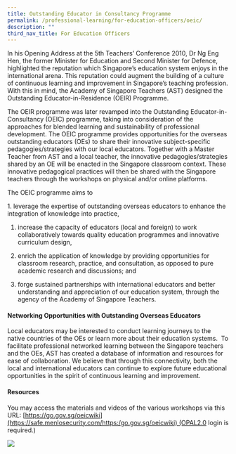 ```yaml
---
title: Outstanding Educator in Consultancy Programme
permalink: /professional-learning/for-education-officers/oeic/
description: ""
third_nav_title: For Education Officers
---
```


In his Opening Address at the 5th Teachers’ Conference 2010, Dr Ng Eng Hen, the former Minister for Education and Second Minister for Defence, highlighted the reputation which Singapore’s education system enjoys in the international arena. This reputation could augment the building of a culture of continuous learning and improvement in Singapore’s teaching profession. With this in mind, the Academy of Singapore Teachers (AST) designed the Outstanding Educator-in-Residence (OEIR) Programme.

The OEIR programme was later revamped into the Outstanding Educator-in-Consultancy (OEIC) programme, taking into consideration of the approaches for blended learning and sustainability of professional development. The OEIC programme provides opportunities for the overseas outstanding educators (OEs) to share their innovative subject-specific pedagogies/strategies with our local educators. Together with a Master Teacher from AST and a local teacher, the innovative pedagogies/strategies shared by an OE will be enacted in the Singapore classroom context. These innovative pedagogical practices will then be shared with the Singapore teachers through the workshops on physical and/or online platforms.

The OEIC programme aims to

1\. leverage the expertise of outstanding overseas educators to enhance the integration of knowledge into practice,   

1.  increase the capacity of educators (local and foreign) to work collaboratively towards quality education programmes and innovative curriculum design,  
    
2.  enrich the application of knowledge by providing opportunities for classroom research, practice, and consultation, as opposed to pure academic research and discussions; and  
    
3.  forge sustained partnerships with international educators and better understanding and appreciation of our education system, through the agency of the Academy of Singapore Teachers.

#### Networking Opportunities with Outstanding Overseas Educators

Local educators may be interested to conduct learning journeys to the native countries of the OEs or learn more about their education systems.  To facilitate professional networked learning between the Singapore teachers and the OEs, AST has created a database of information and resources for ease of collaboration. We believe that through this connectivity, both the local and international educators can continue to explore future educational opportunities in the spirit of continuous learning and improvement.

#### Resources

You may access the materials and videos of the various workshops via this URL: [https://go.gov.sg/oeicwiki](https://safe.menlosecurity.com/https:/go.gov.sg/oeicwiki) (OPAL2.0 login is required.)

![](https://staging.d2dfevnwgxersp.amplifyapp.com/images/oeicqr.png)